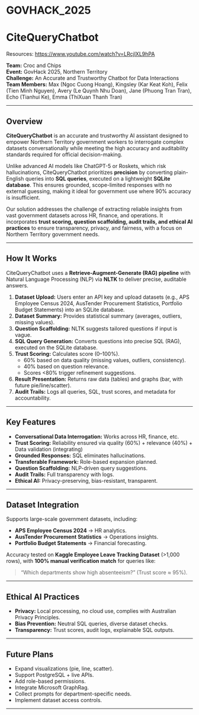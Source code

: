 # GOVHACK_2025
# CiteQueryChatbot  

Resources: https://www.youtube.com/watch?v=LRcjlXL9hPA

**Team:** Croc and Chips  
**Event:** GovHack 2025, Northern Territory  
**Challenge:** An Accurate and Trustworthy Chatbot for Data Interactions  
**Team Members:** Max (Ngoc Cuong Hoang), Kingsley (Kar Keat Koh), Felix (Tien Minh Nguyen), Avery (Le Quynh Nhu Doan), Jane (Phuong Tran Tran), Echo (Tianhui Ke), Emma (ThiXuan Thanh Tran)  

---

## Overview  
**CiteQueryChatbot** is an accurate and trustworthy AI assistant designed to empower Northern Territory government workers to interrogate complex datasets conversationally while meeting the high accuracy and auditability standards required for official decision-making.  

Unlike advanced AI models like ChatGPT-5 or Roskets, which risk hallucinations, CiteQueryChatbot prioritizes **precision** by converting plain-English queries into **SQL queries**, executed on a lightweight **SQLite database**. This ensures grounded, scope-limited responses with no external guessing, making it ideal for government use where 90% accuracy is insufficient.  

Our solution addresses the challenge of extracting reliable insights from vast government datasets across HR, finance, and operations. It incorporates **trust scoring, question scaffolding, audit trails, and ethical AI practices** to ensure transparency, privacy, and fairness, with a focus on Northern Territory government needs.  

---

## How It Works  
CiteQueryChatbot uses a **Retrieve-Augment-Generate (RAG) pipeline** with Natural Language Processing (NLP) via **NLTK** to deliver precise, auditable answers.  

1. **Dataset Upload:** Users enter an API key and upload datasets (e.g., APS Employee Census 2024, AusTender Procurement Statistics, Portfolio Budget Statements) into an SQLite database.  
2. **Dataset Summary:** Provides statistical summary (averages, outliers, missing values).  
3. **Question Scaffolding:** NLTK suggests tailored questions if input is vague.  
4. **SQL Query Generation:** Converts questions into precise SQL (RAG), executed on the SQLite database.  
5. **Trust Scoring:** Calculates score (0–100%).  
   - 60% based on data quality (missing values, outliers, consistency).  
   - 40% based on question relevance.  
   - Scores <80% trigger refinement suggestions.  
6. **Result Presentation:** Returns raw data (tables) and graphs (bar, with future pie/line/scatter).  
7. **Audit Trails:** Logs all queries, SQL, trust scores, and metadata for accountability.  

---

## Key Features  

- **Conversational Data Interrogation:** Works across HR, finance, etc.  
- **Trust Scoring:** Reliability ensured via quality (60%) + relevance (40%) + Data validation (integrating) 
- **Grounded Responses:** SQL eliminates hallucinations.  
- **Transferable Framework:** Role-based expansion planned.  
- **Question Scaffolding:** NLP-driven query suggestions.  
- **Audit Trails:** Full transparency with logs.  
- **Ethical AI:** Privacy-preserving, bias-resistant, transparent.  

---

## Dataset Integration  

Supports large-scale government datasets, including:  
- **APS Employee Census 2024** → HR analytics.  
- **AusTender Procurement Statistics** → Operations insights.  
- **Portfolio Budget Statements** → Financial forecasting.  

Accuracy tested on **Kaggle Employee Leave Tracking Dataset** (>1,000 rows), with **100% manual verification match** for queries like:  
> “Which departments show high absenteeism?” (Trust score ≈ 95%).  

---

## Ethical AI Practices  

- **Privacy:** Local processing, no cloud use, complies with Australian Privacy Principles.  
- **Bias Prevention:** Neutral SQL queries, diverse dataset checks.  
- **Transparency:** Trust scores, audit logs, explainable SQL outputs.  

--- 

## Future Plans  

- Expand visualizations (pie, line, scatter).  
- Support PostgreSQL + live APIs.  
- Add role-based permissions.  
- Integrate Microsoft GraphRag.  
- Collect prompts for department-specific needs.  
- Implement dataset access controls.  

---

